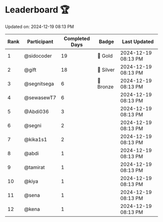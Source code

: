 # Leaderboard 🏆

Updated on: 2024-12-19 08:13 PM

| Rank | Participant       | Completed Days | Badge      | Last Updated         |
|------|-------------------|----------------|------------|----------------------|
| 1    | @sidocoder        | 19             | 🏅 Gold     | 2024-12-19 08:13 PM |
| 2    | @gift             | 18             | 🥈 Silver   | 2024-12-19 08:13 PM |
| 3    | @segnitsega       | 6              | 🥉 Bronze   | 2024-12-19 08:13 PM |
| 4    | @sewasewT7        | 6              |            | 2024-12-19 08:13 PM |
| 5    | @Abdi036          | 3              |            | 2024-12-19 08:13 PM |
| 6    | @segni            | 2              |            | 2024-12-19 08:13 PM |
| 7    | @kika1s1          | 2              |            | 2024-12-19 08:13 PM |
| 8    | @abdi             | 1              |            | 2024-12-19 08:13 PM |
| 9    | @tamirat          | 1              |            | 2024-12-19 08:13 PM |
| 10   | @kiya             | 1              |            | 2024-12-19 08:13 PM |
| 11   | @sena             | 1              |            | 2024-12-19 08:13 PM |
| 12   | @kena             | 1              |            | 2024-12-19 08:13 PM |
